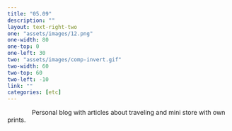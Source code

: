 ```yaml
---
title: "05.09"
description: ""
layout: text-right-two
one: "assets/images/12.png"
one-width: 80
one-top: 0
one-left: 30
two: "assets/images/comp-invert.gif"
two-width: 60
two-top: 60
two-left: -10
link: ""
categories: [etc]
---
```


&nbsp; &nbsp; &nbsp; &nbsp; &nbsp; &nbsp; &nbsp; Personal blog with articles about traveling and mini store with own prints.